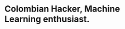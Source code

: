 # Colombian Hacker, Machine Learning enthusiast.

<!---
0xe7272e/0xe7272e is a ✨ special ✨ repository because its `README.md` (this file) appears on your GitHub profile.
You can click the Preview link to take a look at your changes.
--->
